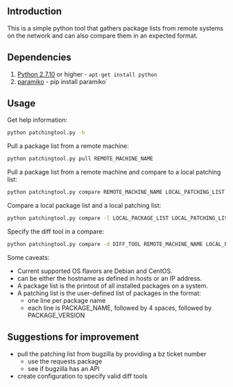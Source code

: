 ## Introduction
This is a simple python tool that gathers package lists from remote systems on
the network and can also compare them in an expected format.

## Dependencies
1. [Python 2.7.10](https://www.python.org/downloads/release/python-2710/) or
   higher - `apt-get install python`
2. [paramiko](http://www.paramiko.org/) - pip install paramiko`

## Usage
Get help information:
```bash
python patchingtool.py -h
```
Pull a package list from a remote machine:
```bash
python patchingtool.py pull REMOTE_MACHINE_NAME
```
Pull a package list from a remote machine and compare to a local patching list:
```bash
python patchingtool.py compare REMOTE_MACHINE_NAME LOCAL_PATCHING_LIST
```
Compare a local package list and a local patching list:
```bash
python patchingtool.py compare -l LOCAL_PACKAGE_LIST LOCAL_PATCHING_LIST
```
Specify the diff tool in a compare:
```bash
python patchingtool.py compare -d DIFF_TOOL REMOTE_MACHINE_NAME LOCAL_PATCHING_LIST
```

Some caveats:
* Current supported OS flavors are Debian and CentOS.
* <remote-machine-name> can be either the hostname as defined in hosts or an IP
  address.
* A package list is the printout of all installed packages on a system.
* A patching list is the user-defined list of packages in the format:
    * one line per package name
    * each line is PACKAGE_NAME, followed by 4 spaces, followed by
      PACKAGE_VERSION

## Suggestions for improvement
* pull the patching list from bugzilla by providing a bz ticket number
    * use the requests package
    * see if bugzilla has an API
* create configuration to specify valid diff tools
